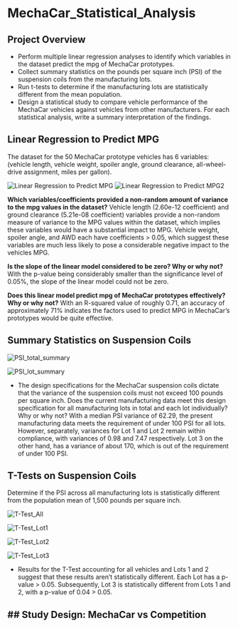# MechaCar_Statistical_Analysis
## Project Overview
* Perform multiple linear regression analyses to identify which variables in the dataset predict the mpg of MechaCar prototypes.
* Collect summary statistics on the pounds per square inch (PSI) of the suspension coils from the manufacturing lots.
* Run t-tests to determine if the manufacturing lots are statistically different from the mean population.
* Design a statistical study to compare vehicle performance of the MechaCar vehicles against vehicles from other manufacturers. For each statistical analysis, write a summary interpretation of the findings.

## Linear Regression to Predict MPG
The dataset for the 50 MechaCar prototype vehicles has 6 variables: (vehicle length, vehicle weight, spoiler angle, ground clearance, all-wheel-drive assignment, miles 
per gallon).



![Linear Regression to Predict MPG](https://user-images.githubusercontent.com/67697826/210939327-6660c308-79a9-4ed9-a31c-ca066b534629.png)
![Linear Regression to Predict MPG2](https://user-images.githubusercontent.com/67697826/210939338-d9a72de8-c0d2-4be7-8379-fe5765a4e696.png)

**Which variables/coefficients provided a non-random amount of variance to the mpg values in the dataset?** 
Vehicle length (2.60e-12 coefficient) and ground clearance (5.21e-08 coefficient) variables provide a non-random measure of variance to the MPG values within the dataset, which implies these variables would have a substantial impact to MPG. Vehicle weight, spoiler angle, and AWD each have coefficients > 0.05, which suggest these variables are much less likely to pose a considerable negative impact to the vehicles MPG. 

**Is the slope of the linear model considered to be zero? Why or why not?**
With the p-value being considerably smaller than the significance level of 0.05%, the slope of the linear model could not be zero.

**Does this linear model predict mpg of MechaCar prototypes effectively? Why or why not?**
With an R-squared value of roughly 0.71, an accuracy of approximately 71% indicates the factors used to predict MPG in MechaCar’s prototypes would be quite effective.

## Summary Statistics on Suspension Coils



![PSI_total_summary](https://user-images.githubusercontent.com/67697826/210949673-8438357a-6b4e-47cc-9407-d556bf8597da.png)


![PSI_lot_summary](https://user-images.githubusercontent.com/67697826/210949730-d8b422cf-8b8d-41c6-9125-03806cc046ad.png)

* The design specifications for the MechaCar suspension coils dictate that the variance of the suspension coils must not exceed 100 pounds per square inch. Does the current manufacturing data meet this design specification for all manufacturing lots in total and each lot individually? Why or why not?
With a median PSI variance of 62.29, the present manufacturing data meets the requirement of under 100 PSI for all lots. However, separately, variances for Lot 1 and Lot 2 remain within compliance, with variances of 0.98 and 7.47 respectively.  Lot 3 on the other hand, has a variance of about 170, which is out of the requirement of under 100 PSI. 

## T-Tests on Suspension Coils
Determine if the PSI across all manufacturing lots is statistically different from the population mean of 1,500 pounds per square inch.


![T-Test_All](https://user-images.githubusercontent.com/67697826/210957017-f9f22153-e5d0-4f96-a488-5a63638ee85f.png)



![T-Test_Lot1](https://user-images.githubusercontent.com/67697826/210957043-6f4879a4-02ae-4519-8dcf-0343ddf4dc5d.png)



![T-Test_Lot2](https://user-images.githubusercontent.com/67697826/210957072-87428773-6e34-4b74-946d-d8615f88bc87.png)



![T-Test_Lot3](https://user-images.githubusercontent.com/67697826/210957120-cd8bd3d6-91a1-416b-9dd5-cf9c51ee73c7.png)


* Results for the T-Test accounting for all vehicles and Lots 1 and 2 suggest that these results aren’t statistically different. Each Lot has a p-value > 0.05. Subsequently, Lot 3 is statistically different from Lots 1 and 2, with a p-value of 0.04 > 0.05.

## ## Study Design: MechaCar vs Competition


